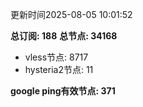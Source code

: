更新时间2025-08-05 10:01:52

**总订阅: 188**
**总节点: 34168**
- vless节点: 8717
- hysteria2节点: 11

**google ping有效节点: 371**
